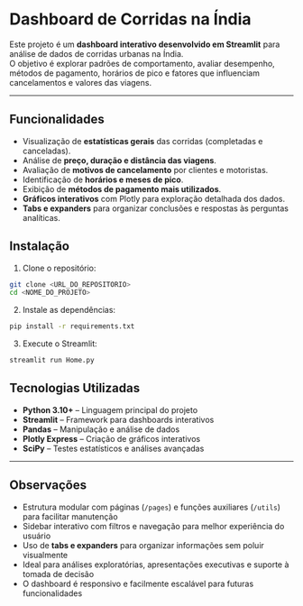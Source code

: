 # Dashboard de Corridas na Índia

Este projeto é um **dashboard interativo desenvolvido em Streamlit** para análise de dados de corridas urbanas na Índia.  
O objetivo é explorar padrões de comportamento, avaliar desempenho, métodos de pagamento, horários de pico e fatores que influenciam cancelamentos e valores das viagens.

---

## Funcionalidades

- Visualização de **estatísticas gerais** das corridas (completadas e canceladas).  
- Análise de **preço, duração e distância das viagens**.  
- Avaliação de **motivos de cancelamento** por clientes e motoristas.  
- Identificação de **horários e meses de pico**.  
- Exibição de **métodos de pagamento mais utilizados**.  
- **Gráficos interativos** com Plotly para exploração detalhada dos dados.  
- **Tabs e expanders** para organizar conclusões e respostas às perguntas analíticas.

## Instalação

1. Clone o repositório:  
```bash
git clone <URL_DO_REPOSITORIO>
cd <NOME_DO_PROJETO>
```

2. Instale as dependências:
```bash
pip install -r requirements.txt
```

3. Execute o Streamlit:
```bash
streamlit run Home.py
```

## Tecnologias Utilizadas

- **Python 3.10+** – Linguagem principal do projeto  
- **Streamlit** – Framework para dashboards interativos  
- **Pandas** – Manipulação e análise de dados  
- **Plotly Express** – Criação de gráficos interativos  
- **SciPy** – Testes estatísticos e análises avançadas  

---

## Observações

- Estrutura modular com páginas (`/pages`) e funções auxiliares (`/utils`) para facilitar manutenção  
- Sidebar interativo com filtros e navegação para melhor experiência do usuário  
- Uso de **tabs e expanders** para organizar informações sem poluir visualmente  
- Ideal para análises exploratórias, apresentações executivas e suporte à tomada de decisão  
- O dashboard é responsivo e facilmente escalável para futuras funcionalidades
